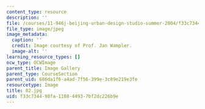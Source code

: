 ```yaml
---
content_type: resource
description: ''
file: /courses/11-946j-beijing-urban-design-studio-summer-2004/f33c734498fa110844937bf2dc226b9e_02.jpg
file_type: image/jpeg
image_metadata:
  caption: ''
  credit: Image courtesy of Prof. Jan Wampler.
  image-alt: ''
learning_resource_types: []
ocw_type: OCWImage
parent_title: Image Gallery
parent_type: CourseSection
parent_uid: 686da1f6-a4ad-7f56-399e-3c89e219e3fe
resourcetype: Image
title: 02.jpg
uid: f33c7344-98fa-1108-4493-7bf2dc226b9e
---
```

